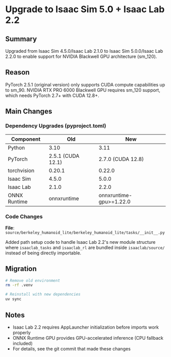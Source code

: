 # Upgrade to Isaac Sim 5.0 + Isaac Lab 2.2

## Summary

Upgraded from Isaac Sim 4.5.0/Isaac Lab 2.1.0 to Isaac Sim 5.0.0/Isaac Lab 2.2.0 to enable support for NVIDIA Blackwell GPU architecture (sm_120).

## Reason

PyTorch 2.5.1 (original version) only supports CUDA compute capabilities up to sm_90. NVIDIA RTX PRO 6000 Blackwell GPU requires sm_120 support, which needs PyTorch 2.7+ with CUDA 12.8+.

## Main Changes

### Dependency Upgrades (pyproject.toml)

| Component | Old | New |
|-----------|-----|-----|
| Python | 3.10 | 3.11 |
| PyTorch | 2.5.1 (CUDA 12.1) | 2.7.0 (CUDA 12.8) |
| torchvision | 0.20.1 | 0.22.0 |
| Isaac Sim | 4.5.0 | 5.0.0 |
| Isaac Lab | 2.1.0 | 2.2.0 |
| ONNX Runtime | onnxruntime | onnxruntime-gpu>=1.22.0 |

### Code Changes

**File**: `source/berkeley_humanoid_lite/berkeley_humanoid_lite/tasks/__init__.py`

Added path setup code to handle Isaac Lab 2.2's new module structure where `isaaclab_tasks` and `isaaclab_rl` are bundled inside `isaaclab/source/` instead of being directly importable.

## Migration

```bash
# Remove old environment
rm -rf .venv

# Reinstall with new dependencies
uv sync
```

## Notes

- Isaac Lab 2.2 requires AppLauncher initialization before imports work properly
- ONNX Runtime GPU provides GPU-accelerated inference (CPU fallback included)
- For details, see the git commit that made these changes
